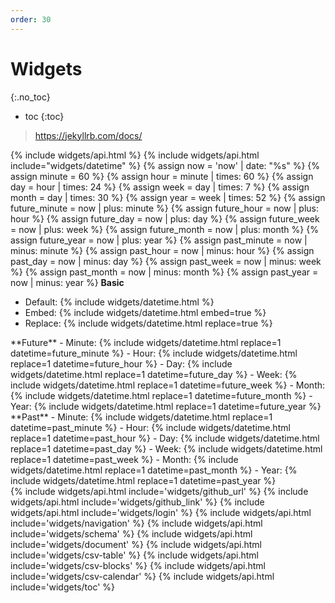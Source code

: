 ```yaml
---
order: 30
---
```


# Widgets
{:.no_toc}
- toc
{:toc}

> <https://jekyllrb.com/docs/>

{% include widgets/api.html %}
{% include widgets/api.html include="widgets/datetime" %}
{% assign now = 'now' | date: "%s" %}
{% assign minute = 60 %}
{% assign hour = minute | times: 60 %}
{% assign day = hour | times: 24 %}
{% assign week = day | times: 7 %}
{% assign month = day | times: 30 %}
{% assign year = week | times: 52 %}
{% assign future_minute = now | plus: minute %}
{% assign future_hour = now | plus: hour %}
{% assign future_day = now | plus: day %}
{% assign future_week = now | plus: week %}
{% assign future_month = now | plus: month %}
{% assign future_year = now | plus: year %}
{% assign past_minute = now | minus: minute %}
{% assign past_hour = now | minus: hour %}
{% assign past_day = now | minus: day %}
{% assign past_week = now | minus: week %}
{% assign past_month = now | minus: month %}
{% assign past_year = now | minus: year %}
**Basic**
- Default: {% include widgets/datetime.html %}
- Embed: {% include widgets/datetime.html embed=true %}
- Replace: {% include widgets/datetime.html replace=true %}
<div class="grid">
<div markdown=1>
**Future**
- Minute: {% include widgets/datetime.html replace=1 datetime=future_minute %}
- Hour: {% include widgets/datetime.html replace=1 datetime=future_hour %}
- Day: {% include widgets/datetime.html replace=1 datetime=future_day %}
- Week: {% include widgets/datetime.html replace=1 datetime=future_week %}
- Month: {% include widgets/datetime.html replace=1 datetime=future_month %}
- Year: {% include widgets/datetime.html replace=1 datetime=future_year %}
</div>
<div markdown=1>
**Past**
- Minute: {% include widgets/datetime.html replace=1 datetime=past_minute %}
- Hour: {% include widgets/datetime.html replace=1 datetime=past_hour %}
- Day: {% include widgets/datetime.html replace=1 datetime=past_day %}
- Week: {% include widgets/datetime.html replace=1 datetime=past_week %}
- Month: {% include widgets/datetime.html replace=1 datetime=past_month %}
- Year: {% include widgets/datetime.html replace=1 datetime=past_year %}
</div>
</div>
{% include widgets/api.html include='widgets/github_url' %}
{% include widgets/api.html include='widgets/github_link' %}
{% include widgets/api.html include='widgets/login' %}
{% include widgets/api.html include='widgets/navigation' %}
{% include widgets/api.html include='widgets/schema' %}
{% include widgets/api.html include='widgets/document' %}
{% include widgets/api.html include='widgets/csv-table' %}
{% include widgets/api.html include='widgets/csv-blocks' %}
{% include widgets/api.html include='widgets/csv-calendar' %}
{% include widgets/api.html include='widgets/toc' %}